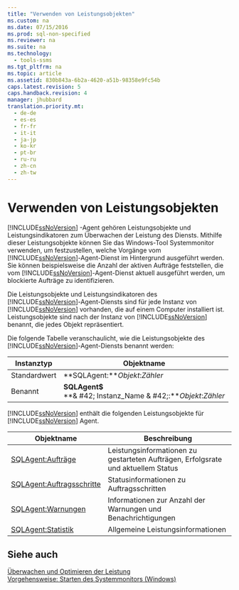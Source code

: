 ```yaml
---
title: "Verwenden von Leistungsobjekten"
ms.custom: na
ms.date: 07/15/2016
ms.prod: sql-non-specified
ms.reviewer: na
ms.suite: na
ms.technology: 
  - tools-ssms
ms.tgt_pltfrm: na
ms.topic: article
ms.assetid: 830b843a-6b2a-4620-a51b-98358e9fc54b
caps.latest.revision: 5
caps.handback.revision: 4
manager: jhubbard
translation.priority.mt: 
  - de-de
  - es-es
  - fr-fr
  - it-it
  - ja-jp
  - ko-kr
  - pt-br
  - ru-ru
  - zh-cn
  - zh-tw
---
```

# Verwenden von Leistungsobjekten
[!INCLUDE[ssNoVersion](../content/includes/ssNoVersion_md.md)] -Agent gehören Leistungsobjekte und Leistungsindikatoren zum Überwachen der Leistung des Diensts. Mithilfe dieser Leistungsobjekte können Sie das Windows-Tool Systemmonitor verwenden, um festzustellen, welche Vorgänge vom [!INCLUDE[ssNoVersion](../content/includes/ssNoVersion_md.md)]-Agent-Dienst im Hintergrund ausgeführt werden. Sie können beispielsweise die Anzahl der aktiven Aufträge feststellen, die vom [!INCLUDE[ssNoVersion](../content/includes/ssNoVersion_md.md)]-Agent-Dienst aktuell ausgeführt werden, um blockierte Aufträge zu identifizieren.  
  
Die Leistungsobjekte und Leistungsindikatoren des [!INCLUDE[ssNoVersion](../content/includes/ssNoVersion_md.md)]-Agent-Diensts sind für jede Instanz von [!INCLUDE[ssNoVersion](../content/includes/ssNoVersion_md.md)] vorhanden, die auf einem Computer installiert ist. Leistungsobjekte sind nach der Instanz von [!INCLUDE[ssNoVersion](../content/includes/ssNoVersion_md.md)] benannt, die jedes Objekt repräsentiert.  
  
Die folgende Tabelle veranschaulicht, wie die Leistungsobjekte des [!INCLUDE[ssNoVersion](../content/includes/ssNoVersion_md.md)]-Agent-Diensts benannt werden:  
  
|Instanztyp|Objektname|  
|-----------------|---------------|  
|Standardwert|**SQLAgent:***Objekt*:*Zähler*|  
|Benannt|**SQLAgent$**<br /> **& #42; Instanz\_Name & #42;:***Objekt*:*Zähler*|  
  
[!INCLUDE[ssNoVersion](../content/includes/ssNoVersion_md.md)] enthält die folgenden Leistungsobjekte für [!INCLUDE[ssNoVersion](../content/includes/ssNoVersion_md.md)] Agent.  
  
|Objektname|Beschreibung|  
|---------------|---------------|  
|[SQLAgent:Aufträge](assetId:///225b5e2d-4a78-4178-b2b6-b419df83c4aa)|Leistungsinformationen zu gestarteten Aufträgen, Erfolgsrate und aktuellem Status|  
|[SQLAgent:Auftragsschritte](assetId:///44f9983c-1753-4fe0-8475-973aa2460b3a)|Statusinformationen zu Auftragsschritten|  
|[SQLAgent:Warnungen](assetId:///e5e37f74-ee88-46d0-ad8f-71fd1b1fa64a)|Informationen zur Anzahl der Warnungen und Benachrichtigungen|  
|[SQLAgent:Statistik](assetId:///ebe92bfa-0721-48aa-9ba6-e7904ad265a1)|Allgemeine Leistungsinformationen|  
  
## Siehe auch  
[Überwachen und Optimieren der Leistung](assetId:///87f23f03-0f19-4b2e-bfae-efa378f7a0d4)  
[Vorgehensweise: Starten des Systemmonitors (Windows)](assetId:///5e51bb79-5737-470b-9c47-fac330c001c5)  
  
